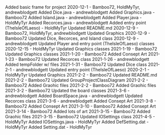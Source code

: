 Added basic frame for project 2020-12-1 - Bamboo72, HoldMyTyr, andrewblodgett
  Added Dice.java - andrewblodgett
  Added Graphics.java - Bamboo72
  Added Island.java - andrewblodgett
  Added Player.java - HoldMyTyr
  Added Recorces.java - andrewblodgett
  Added entry point (TheIsleOfLaeso) - HoldMyTyr
Updated README.md 2020-12-9 - Bamboo72, HoldMyTyr, andrewblodgett
Updated Graphics 2020-12-9 - Bamboo72
Updated Dice, Recorces, and Island class 2020-12-9 - andrewblodgett
Updated Player and entry point (TheIsleOfLaeso) classes 2020-12-15 - HoldMyTyr
Updated Graphics classes 2021-1-19 - Bamboo72
Updated Graphics classes 2021-1-20 - Bamboo72
Added Consept Art 2021-1-23 - Bamboo72
Updated Recorces class 2021-1-26 - andrewblodgett
Added tempFolder w/ files 2021-1-31 - Bamboo72
Updated Dice class 2021-2-1 - andrewblodgett
Updated entry point (TheIsleOfLaeso)  2020-2-1 - HoldMyTyr
Updated Graphics 2021-2-2 - Bamboo72
Updated README.md 2021-2-2 - Bamboo72
Updated GroupProjectClassDiagram 2021-2-2 - Bamboo72
Added Graohic files 2021-2-2 - Bamboo72
Added Graohic files 2021-3-2 - Bamboo72
Updated the board classes 2021-3-6 - andrewblodgett
  Added BoardSpace.java - andrewblodgett
Updated Recorces class 2021-3-6 - andrewblodgett
Added Consept Art 2021-3-8 - Bamboo72
Added Consept Art 2021-3-10 - Bamboo72
Added Consept Art  2021-3-14 - Bamboo72
Added lots of art 2021-3-15 - Bamboo72
Added Graohic files 2021-3-15 - Bamboo72
Updated IOSettings class 2021-4-5 - HoldMyTyr
  Added IOSettings.java - HoldMyTyr
  Added DefSetting.dat - HoldMyTyr
  Added Setting.dat - HoldMyTyr
